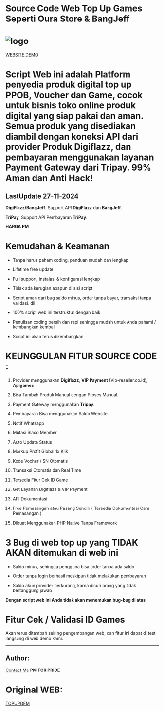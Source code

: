 # Source Code Web Top Up Games Seperti Oura Store & BangJeff


# ![logo](https://i.ibb.co.com/DbGcR7Q/Screenshot-2024-11-27-010432.png)
[WEBSITE DEMO](https://HebatLuBoy.com)

# Script Web ini adalah Platform penyedia produk digital top up PPOB, Voucher dan Game, cocok untuk bisnis toko online produk digital yang siap pakai dan aman. Semua produk yang disediakan diambil dengan koneksi API dari provider Produk Digiflazz, dan pembayaran menggunakan layanan Payment Gateway dari Tripay. 99% Aman dan Anti Hack!
## LastUpdate 27-11-2024


**DigiFlazz/BangJeff**. Support API **DigiFlazz** dan **BangJeff**.

**TriPay**, Support API Pembayaran **TriPay**.

**HARGA PM**


# Kemudahan & Keamanan

- Tanpa harus paham coding, panduan mudah dan lengkap

- Lifetime free update

- Full support, instalasi & konfigurasi lengkap

- Tidak ada kerugian apapun di sisi script

- Script aman dari bug saldo minus, order tanpa bayar, transaksi tanpa validasi, dll

- 100% script web ini terstruktur dengan baik

- Penulisan coding bersih dan rapi sehingga mudah untuk Anda pahami / kembangkan kembali

- Script ini akan terus dikembangkan

# KEUNGGULAN FITUR SOURCE CODE :

1. Provider menggunakan **Digiflazz**, **VIP Payment** (Vip-reseller.co.id), **Apigames** 

2. Bisa Tambah Produk Manual dengan Proses Manual.

3. Payment Gateway menggunakan **Tripay**.

4. Pembayaran Bisa menggunakan Saldo Website.

5. Notif Whatsapp

6. Mutasi Slado Member

7. Auto Update Status

8. Markup Profit Global 1x Klik

9. Kode Vocher / SN Otomatis

10. Transaksi Otomatis dan Real Time

11. Tersedia Fitur Cek ID Game

12. Get Layanan Digiflazz & VIP Payment

13. API Dokumentasi

14. Free Pemasangan atau Pasang Sendiri ( Tersedia Dokumentasi Cara Pemasangan )

15. Dibuat Menggunakan PHP Native Tanpa Framework

# 3 Bug di web top up yang TIDAK AKAN ditemukan di web ini
- Saldo minus, sehingga pengguna bisa order tanpa ada saldo

- Order tanpa login berhasil meskipun tidak melakukan pembayaran

- Saldo akun provider berkurang, karna dicuri orang yang tidak bertanggung jawab

**Dengan script web ini Anda tidak akan menemukan bug-bug di atas**

# Fitur Cek / Validasi ID Games

Akan terus ditambah seiring pengembangan web, dan fitur ini dapat di test langsung di web demo kami.

--------------------------------------------------------------------------------------------------------------------------------------------

## Author:
[Contact Me](https://t.me/HebatLuBoy)
**PM FOR PRICE**

# Original WEB:
[TOPUPGEM](https://topupgem.online/)
